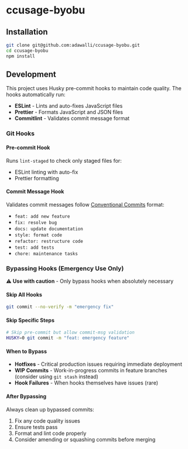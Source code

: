 # ccusage-byobu

## Installation

```bash
git clone git@github.com:adawalli/ccusage-byobu.git
cd ccusage-byobu
npm install
```

## Development

This project uses Husky pre-commit hooks to maintain code quality. The hooks automatically run:

- **ESLint** - Lints and auto-fixes JavaScript files
- **Prettier** - Formats JavaScript and JSON files  
- **Commitlint** - Validates commit message format

### Git Hooks

#### Pre-commit Hook
Runs `lint-staged` to check only staged files for:
- ESLint linting with auto-fix
- Prettier formatting

#### Commit Message Hook
Validates commit messages follow [Conventional Commits](https://www.conventionalcommits.org/) format:
- `feat: add new feature`
- `fix: resolve bug`
- `docs: update documentation`
- `style: format code`
- `refactor: restructure code`
- `test: add tests`
- `chore: maintenance tasks`

### Bypassing Hooks (Emergency Use Only)

⚠️ **Use with caution** - Only bypass hooks when absolutely necessary

#### Skip All Hooks
```bash
git commit --no-verify -m "emergency fix"
```

#### Skip Specific Steps
```bash
# Skip pre-commit but allow commit-msg validation
HUSKY=0 git commit -m "feat: emergency feature"
```

#### When to Bypass
- **Hotfixes** - Critical production issues requiring immediate deployment
- **WIP Commits** - Work-in-progress commits in feature branches (consider using `git stash` instead)
- **Hook Failures** - When hooks themselves have issues (rare)

#### After Bypassing
Always clean up bypassed commits:
1. Fix any code quality issues
2. Ensure tests pass
3. Format and lint code properly
4. Consider amending or squashing commits before merging
